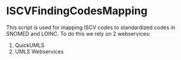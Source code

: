 # ISCVFindingCodesMapping

This script is used for mapping ISCV codes to standardized codes in SNOMED and LOINC. To do this we rely on 2 webservices: 
1. QuickUMLS
2. UMLS Webservices


